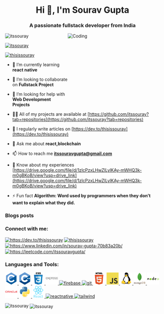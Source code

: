 <h1 align="center">Hi 👋, I'm Sourav Gupta</h1>
<h3 align="center">A passionate fullstack developer from India</h3>
<img align="right" alt="Coding" width="300" height="250" src="https://media.tenor.com/i_K3zWsgcG8AAAAi/hacker-pepe.gif">

<p align="left"> <img src="https://komarev.com/ghpvc/?username=itssouray&label=Profile%20views&color=0e75b6&style=flat" alt="itssouray" /> </p>

<p align="left"> <a href="https://github.com/ryo-ma/github-profile-trophy"><img src="https://github-profile-trophy.vercel.app/?username=itssouray" alt="itssouray" /></a> </p>

<p align="left"> <a href="https://twitter.com/thisissouray" target="blank"><img src="https://img.shields.io/twitter/follow/thisissouray?logo=twitter&style=for-the-badge" alt="thisissouray" /></a> </p>

- 🌱 I’m currently learning **react native**

- 👯 I’m looking to collaborate on **Fullstack Project**

- 🤝 I’m looking for help with **Web Development Projects**

- 👨‍💻 All of my projects are available at [https://github.com/itssouray?tab=repositories](https://github.com/itssouray?tab=repositories)

- 📝 I regularly write articles on [https://dev.to/thisissouray](https://dev.to/thisissouray)

- 💬 Ask me about **react,blockchain**

- 📫 How to reach me **itssouravgupta@gmail.com**

- 📄 Know about my experiences [https://drive.google.com/file/d/1zlcPzxLHwZlLylKAy-mWHQ3k-m0gBKoB/view?usp=drive_link](https://drive.google.com/file/d/1zlcPzxLHwZlLylKAy-mWHQ3k-m0gBKoB/view?usp=drive_link)

- ⚡ Fun fact **Algorithm: Word used by programmers when they don’t want to explain what they did.**

### Blogs posts
<!-- BLOG-POST-LIST:START -->
<!-- BLOG-POST-LIST:END -->

<h3 align="left">Connect with me:</h3>
<p align="left">
<a href="https://dev.to/thisissouray" target="blank"><img align="center" src="https://raw.githubusercontent.com/rahuldkjain/github-profile-readme-generator/master/src/images/icons/Social/devto.svg" alt="https://dev.to/thisissouray" height="30" width="40" /></a>
<a href="https://twitter.com/thisissouray" target="blank"><img align="center" src="https://raw.githubusercontent.com/rahuldkjain/github-profile-readme-generator/master/src/images/icons/Social/twitter.svg" alt="thisissouray" height="30" width="40" /></a>
<a href="https://www.linkedin.com/in/sourav-gupta-70b83a20b/" target="blank"><img align="center" src="https://raw.githubusercontent.com/rahuldkjain/github-profile-readme-generator/master/src/images/icons/Social/linked-in-alt.svg" alt="https://www.linkedin.com/in/sourav-gupta-70b83a20b/" height="30" width="40" /></a>
<a href="https://leetcode.com/itssouravgupta/" " target="blank"><img align="center" src="https://raw.githubusercontent.com/rahuldkjain/github-profile-readme-generator/master/src/images/icons/Social/leet-code.svg" alt="https://leetcode.com/itssouravgupta/" height="30" width="40" /></a>
</p>

<h3 align="left">Languages and Tools:</h3>
<p align="left"> <a href="https://www.cprogramming.com/" target="_blank" rel="noreferrer"> <img src="https://raw.githubusercontent.com/devicons/devicon/master/icons/c/c-original.svg" alt="c" width="40" height="40"/> </a> <a href="https://www.w3schools.com/cpp/" target="_blank" rel="noreferrer"> <img src="https://raw.githubusercontent.com/devicons/devicon/master/icons/cplusplus/cplusplus-original.svg" alt="cplusplus" width="40" height="40"/> </a> <a href="https://www.w3schools.com/css/" target="_blank" rel="noreferrer"> <img src="https://raw.githubusercontent.com/devicons/devicon/master/icons/css3/css3-original-wordmark.svg" alt="css3" width="40" height="40"/> </a> <a href="https://expressjs.com" target="_blank" rel="noreferrer"> <img src="https://raw.githubusercontent.com/devicons/devicon/master/icons/express/express-original-wordmark.svg" alt="express" width="40" height="40"/> </a> <a href="https://firebase.google.com/" target="_blank" rel="noreferrer"> <img src="https://www.vectorlogo.zone/logos/firebase/firebase-icon.svg" alt="firebase" width="40" height="40"/> </a> <a href="https://git-scm.com/" target="_blank" rel="noreferrer"> <img src="https://www.vectorlogo.zone/logos/git-scm/git-scm-icon.svg" alt="git" width="40" height="40"/> </a> <a href="https://www.w3.org/html/" target="_blank" rel="noreferrer"> <img src="https://raw.githubusercontent.com/devicons/devicon/master/icons/html5/html5-original-wordmark.svg" alt="html5" width="40" height="40"/> </a> <a href="https://developer.mozilla.org/en-US/docs/Web/JavaScript" target="_blank" rel="noreferrer"> <img src="https://raw.githubusercontent.com/devicons/devicon/master/icons/javascript/javascript-original.svg" alt="javascript" width="40" height="40"/> </a> <a href="https://www.linux.org/" target="_blank" rel="noreferrer"> <img src="https://raw.githubusercontent.com/devicons/devicon/master/icons/linux/linux-original.svg" alt="linux" width="40" height="40"/> </a> <a href="https://www.mongodb.com/" target="_blank" rel="noreferrer"> <img src="https://raw.githubusercontent.com/devicons/devicon/master/icons/mongodb/mongodb-original-wordmark.svg" alt="mongodb" width="40" height="40"/> </a> <a href="https://nodejs.org" target="_blank" rel="noreferrer"> <img src="https://raw.githubusercontent.com/devicons/devicon/master/icons/nodejs/nodejs-original-wordmark.svg" alt="nodejs" width="40" height="40"/> </a> <a href="https://www.oracle.com/" target="_blank" rel="noreferrer"> <img src="https://raw.githubusercontent.com/devicons/devicon/master/icons/oracle/oracle-original.svg" alt="oracle" width="40" height="40"/> <a href="https://www.python.org" target="_blank" rel="noreferrer"> <img src="https://raw.githubusercontent.com/devicons/devicon/master/icons/python/python-original.svg" alt="python" width="40" height="40"/> </a> <a href="https://reactjs.org/" target="_blank" rel="noreferrer"> <img src="https://raw.githubusercontent.com/devicons/devicon/master/icons/react/react-original-wordmark.svg" alt="react" width="40" height="40"/> </a> <a href="https://reactnative.dev/" target="_blank" rel="noreferrer"> <img src="https://reactnative.dev/img/header_logo.svg" alt="reactnative" width="40" height="40"/> </a> <a href="https://tailwindcss.com/" target="_blank" rel="noreferrer"> <img src="https://www.vectorlogo.zone/logos/tailwindcss/tailwindcss-icon.svg" alt="tailwind" width="40" height="40"/> </a> </p>

<p><img align="left" src="https://github-readme-stats.vercel.app/api/top-langs?username=itssouray&show_icons=true&locale=en&layout=compact" alt="itssouray" /></p>

<p>&nbsp;<img align="center" src="https://github-readme-stats.vercel.app/api?username=itssouray&show_icons=true&locale=en" alt="itssouray" /></p>
